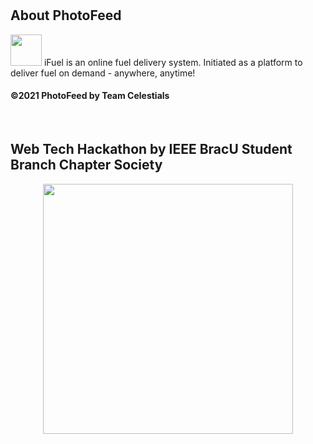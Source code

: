 # <h2> About PhotoFeed </h2>
<p><img src="https://image.flaticon.com/icons/png/512/2065/2065157.png" width="50px" height="50px">
iFuel is an online fuel delivery system. Initiated as a platform to deliver fuel on demand - anywhere, anytime!</p>
<h4> ©2021 PhotoFeed by Team Celestials </h4><br>
<h2> Web Tech Hackathon by IEEE BracU Student Branch Chapter Society </h3>

<p align="center"><img src="https://miro.medium.com/max/934/1*cPt2YI-5YxhfL3_Uhw0txA.png" width="400"></p>
